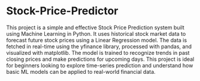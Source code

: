 # Stock-Price-Predictor

This project is a simple and effective Stock Price Prediction system built using Machine Learning in Python. It uses historical stock market data to forecast future stock prices using a Linear Regression model. The data is fetched in real-time using the yfinance library, processed with pandas, and visualized with matplotlib. The model is trained to recognize trends in past closing prices and make predictions for upcoming days. This project is ideal for beginners looking to explore time-series prediction and understand how basic ML models can be applied to real-world financial data.
